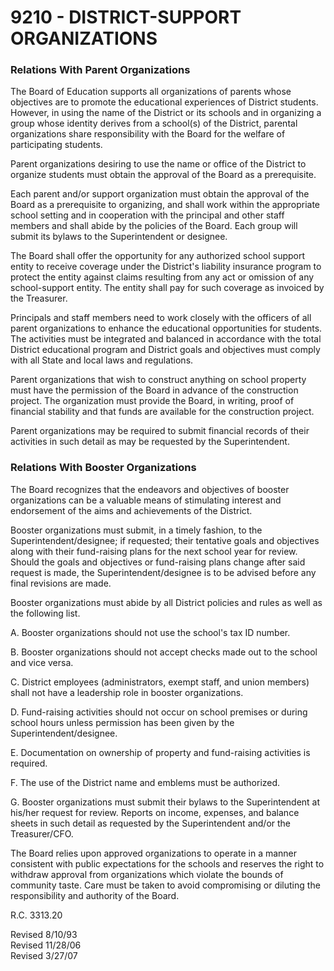 9210 - DISTRICT-SUPPORT ORGANIZATIONS
=====================================

### Relations With Parent Organizations

The Board of Education supports all organizations of parents whose
objectives are to promote the educational experiences of District
students. However, in using the name of the District or its schools and
in organizing a group whose identity derives from a school(s) of the
District, parental organizations share responsibility with the Board for
the welfare of participating students.

Parent organizations desiring to use the name or office of the District
to organize students must obtain the approval of the Board as a
prerequisite.

Each parent and/or support organization must obtain the approval of the
Board as a prerequisite to organizing, and shall work within the
appropriate school setting and in cooperation with the principal and
other staff members and shall abide by the policies of the Board. Each
group will submit its bylaws to the Superintendent or designee.

The Board shall offer the opportunity for any authorized school support
entity to receive coverage under the District's liability insurance
program to protect the entity against claims resulting from any act or
omission of any school-support entity. The entity shall pay for such
coverage as invoiced by the Treasurer.

Principals and staff members need to work closely with the officers of
all parent organizations to enhance the educational opportunities for
students. The activities must be integrated and balanced in accordance
with the total District educational program and District goals and
objectives must comply with all State and local laws and regulations.

Parent organizations that wish to construct anything on school property
must have the permission of the Board in advance of the construction
project. The organization must provide the Board, in writing, proof of
financial stability and that funds are available for the construction
project.

Parent organizations may be required to submit financial records of
their activities in such detail as may be requested by the
Superintendent.

### Relations With Booster Organizations

The Board recognizes that the endeavors and objectives of booster
organizations can be a valuable means of stimulating interest and
endorsement of the aims and achievements of the District.

Booster organizations must submit, in a timely fashion, to the
Superintendent/designee; if requested; their tentative goals and
objectives along with their fund-raising plans for the next school year
for review. Should the goals and objectives or fund-raising plans change
after said request is made, the Superintendent/designee is to be advised
before any final revisions are made.

Booster organizations must abide by all District policies and rules as
well as the following list.

A. Booster organizations should not use the school's tax ID number.

B. Booster organizations should not accept checks made out to the school
and vice versa.

C. District employees (administrators, exempt staff, and union members)
shall not have a leadership role in booster organizations.

D. Fund-raising activities should not occur on school premises or during
school hours unless permission has been given by the
Superintendent/designee.

E. Documentation on ownership of property and fund-raising activities is
required.

F. The use of the District name and emblems must be authorized.

G. Booster organizations must submit their bylaws to the Superintendent
at his/her request for review. Reports on income, expenses, and balance
sheets in such detail as requested by the Superintendent and/or the
Treasurer/CFO.

The Board relies upon approved organizations to operate in a manner
consistent with public expectations for the schools and reserves the
right to withdraw approval from organizations which violate the bounds
of community taste. Care must be taken to avoid compromising or diluting
the responsibility and authority of the Board.

R.C. 3313.20

Revised 8/10/93\
 Revised 11/28/06\
 Revised 3/27/07
